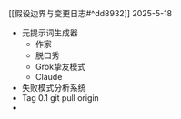 [[假设边界与变更日志#^dd8932]]
2025-5-18
- 元提示词生成器
	- 作家
	- 脱口秀
	- Grok挚友模式
	- Claude
-  失败模式分析系统
- Tag 0.1 git pull origin
- 